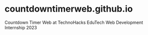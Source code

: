 # countdowntimerweb.github.io
 Countdown Timer Web at TechnoHacks EduTech Web Development Internship 2023

